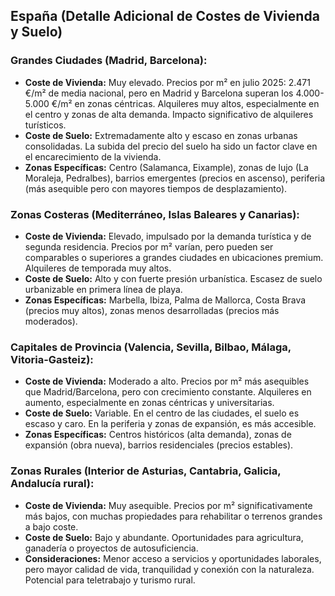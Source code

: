 ## España (Detalle Adicional de Costes de Vivienda y Suelo)

### Grandes Ciudades (Madrid, Barcelona):

*   **Coste de Vivienda:** Muy elevado. Precios por m² en julio 2025: 2.471 €/m² de media nacional, pero en Madrid y Barcelona superan los 4.000-5.000 €/m² en zonas céntricas. Alquileres muy altos, especialmente en el centro y zonas de alta demanda. Impacto significativo de alquileres turísticos.
*   **Coste de Suelo:** Extremadamente alto y escaso en zonas urbanas consolidadas. La subida del precio del suelo ha sido un factor clave en el encarecimiento de la vivienda.
*   **Zonas Específicas:** Centro (Salamanca, Eixample), zonas de lujo (La Moraleja, Pedralbes), barrios emergentes (precios en ascenso), periferia (más asequible pero con mayores tiempos de desplazamiento).

### Zonas Costeras (Mediterráneo, Islas Baleares y Canarias):

*   **Coste de Vivienda:** Elevado, impulsado por la demanda turística y de segunda residencia. Precios por m² varían, pero pueden ser comparables o superiores a grandes ciudades en ubicaciones premium. Alquileres de temporada muy altos.
*   **Coste de Suelo:** Alto y con fuerte presión urbanística. Escasez de suelo urbanizable en primera línea de playa.
*   **Zonas Específicas:** Marbella, Ibiza, Palma de Mallorca, Costa Brava (precios muy altos), zonas menos desarrolladas (precios más moderados).

### Capitales de Provincia (Valencia, Sevilla, Bilbao, Málaga, Vitoria-Gasteiz):

*   **Coste de Vivienda:** Moderado a alto. Precios por m² más asequibles que Madrid/Barcelona, pero con crecimiento constante. Alquileres en aumento, especialmente en zonas céntricas y universitarias.
*   **Coste de Suelo:** Variable. En el centro de las ciudades, el suelo es escaso y caro. En la periferia y zonas de expansión, es más accesible.
*   **Zonas Específicas:** Centros históricos (alta demanda), zonas de expansión (obra nueva), barrios residenciales (precios estables).

### Zonas Rurales (Interior de Asturias, Cantabria, Galicia, Andalucía rural):

*   **Coste de Vivienda:** Muy asequible. Precios por m² significativamente más bajos, con muchas propiedades para rehabilitar o terrenos grandes a bajo coste.
*   **Coste de Suelo:** Bajo y abundante. Oportunidades para agricultura, ganadería o proyectos de autosuficiencia.
*   **Consideraciones:** Menor acceso a servicios y oportunidades laborales, pero mayor calidad de vida, tranquilidad y conexión con la naturaleza. Potencial para teletrabajo y turismo rural.
